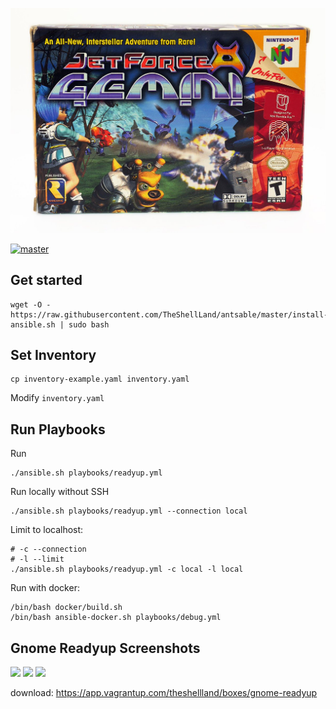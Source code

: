 
![](ants.jpg)

[![master](https://github.com/TheShellLand/antsable/workflows/CI/badge.svg?branch=master)](https://github.com/TheShellLand/antsable/actions)

[//]: # ([![codecov]&#40;https://codecov.io/gh/TheShellLand/antsable/branch/master/graph/badge.svg&#41;]&#40;https://codecov.io/gh/TheShellLand/antsable&#41;)

## Get started
```
wget -O - https://raw.githubusercontent.com/TheShellLand/antsable/master/install-ansible.sh | sudo bash
```

## Set Inventory

```
cp inventory-example.yaml inventory.yaml
```

Modify `inventory.yaml`

## Run Playbooks

Run
```
./ansible.sh playbooks/readyup.yml 
```

Run locally without SSH
```
./ansible.sh playbooks/readyup.yml --connection local
```

Limit to localhost:
```
# -c --connection
# -l --limit
./ansible.sh playbooks/readyup.yml -c local -l local
```

Run with docker:
```
/bin/bash docker/build.sh
/bin/bash ansible-docker.sh playbooks/debug.yml
```

## Gnome Readyup Screenshots

![](https://i.imgur.com/psaL1os.png)
![](https://i.imgur.com/7A7C6zB.png)
![](https://i.imgur.com/aat86yn.png)

download: https://app.vagrantup.com/theshellland/boxes/gnome-readyup
